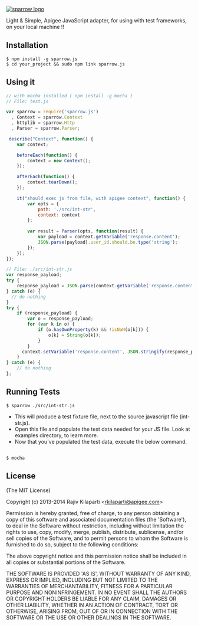 [![sparrow logo](http://f.cl.ly/items/2U1E2g0v1p272R312H3b/sparrow-logo.jpg)](http://apigee.com/)
  
  Light & Simple, Apigee JavaScript adapter, for using with test frameworks, on your local machine !!

## Installation
    $ npm install -g sparrow.js
    $ cd your_project && sudo npm link sparrow.js

## Using it
```js
// with mocha installed ( npm install -g mocha )
// File: test.js

var sparrow = require('sparrow.js')
  , Context = sparrow.Context
  , httplib = sparrow.Http
  , Parser = sparrow.Parser;

 describe("Context", function() {
    var context;

    beforeEach(function() {
        context = new Context();
    });

    afterEach(function() {
        context.tearDown();
    });

    it("should exec js from file, with apigee context", function() {
        var opts = {
            path: './src/int-str',
            context: context
        };
        
        var result = Parser(opts, function(result) {
            var payload = context.getVariable('response.content');
            JSON.parse(payload).user_id.should.be.type('string');
        });
    });
});
```

```js
// File: ./src/int-str.js
var response_payload;
try {
    response_payload = JSON.parse(context.getVariable('response.content'));
} catch (e) {
  // do nothing
}
try {
    if (response_payload) {
        var o = response_payload;
        for (var k in o) {
            if (o.hasOwnProperty(k) && !isNaN(o[k])) {
                o[k] = String(o[k]);
            }
        }
      context.setVariable('response.content', JSON.stringify(response_payload));
    }
} catch (e) {
    // do nothing
};
```

## Running Tests
    $ sparrow ./src/int-str.js
  
  * This will produce a test fixture file, next to the source javascript file (int-str.js).
  * Open this file and populate the test data needed for your JS file. Look at examples directory, to learn more.
  * Now that you've populated the test data, execute the below command.

##
    $ mocha


## License

(The MIT License)

Copyright (c) 2013-2014 Rajiv Kilaparti &lt;rkilaparti@apigee.com&gt;

Permission is hereby granted, free of charge, to any person obtaining
a copy of this software and associated documentation files (the
'Software'), to deal in the Software without restriction, including
without limitation the rights to use, copy, modify, merge, publish,
distribute, sublicense, and/or sell copies of the Software, and to
permit persons to whom the Software is furnished to do so, subject to
the following conditions:

The above copyright notice and this permission notice shall be
included in all copies or substantial portions of the Software.

THE SOFTWARE IS PROVIDED 'AS IS', WITHOUT WARRANTY OF ANY KIND,
EXPRESS OR IMPLIED, INCLUDING BUT NOT LIMITED TO THE WARRANTIES OF
MERCHANTABILITY, FITNESS FOR A PARTICULAR PURPOSE AND NONINFRINGEMENT.
IN NO EVENT SHALL THE AUTHORS OR COPYRIGHT HOLDERS BE LIABLE FOR ANY
CLAIM, DAMAGES OR OTHER LIABILITY, WHETHER IN AN ACTION OF CONTRACT,
TORT OR OTHERWISE, ARISING FROM, OUT OF OR IN CONNECTION WITH THE
SOFTWARE OR THE USE OR OTHER DEALINGS IN THE SOFTWARE.